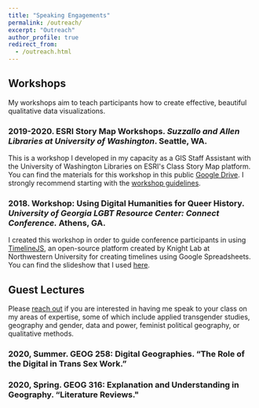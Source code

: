 ```yaml
---
title: "Speaking Engagements"
permalink: /outreach/
excerpt: "Outreach"
author_profile: true
redirect_from:
  - /outreach.html
---
```

## Workshops

My workshops aim to teach participants how to create effective, beautiful qualitative data visualizations.

### 2019-2020. ESRI Story Map Workshops. _Suzzallo and Allen Libraries at University of Washington_. Seattle, WA.

This is a workshop I developed in my capacity as a GIS Staff Assistant with the University of Washington Libraries on ESRI's Class Story Map platform. You can find the materials for this workshop in this public [Google Drive](https://drive.google.com/drive/folders/1hNwNKsgpyiIP4euY7a1XA3AlaFRnyRkM?usp=share_link). I strongly recommend starting with the [workshop guidelines](https://drive.google.com/file/d/1POqECvJPH96FCb7m2D5Vrkb17eIh4Zhg/view?usp=share_link).

### 2018. Workshop: Using Digital Humanities for Queer History. _University of Georgia LGBT Resource Center: Connect Conference._ Athens, GA.

I created this workshop in order to guide conference participants in using [TimelineJS](https://timeline.knightlab.com/), an open-source platform created by Knight Lab at Northwestern University for creating timelines using Google Spreadsheets. You can find the slideshow that I used [here](https://docs.google.com/presentation/d/1hytupxbB8N1uu5zqKR04VsQHHHbgq3kLuJ4BC5_PERk/edit?usp=share_link).

## Guest Lectures

Please [reach out](/contact) if you are interested in having me speak to your class on my areas of expertise, some of which include applied transgender studies, geography and gender, data and power, feminist political geography, or qualitative methods.

### 2020, Summer. GEOG 258: Digital Geographies. “The Role of the Digital in Trans Sex Work.”
### 2020, Spring. GEOG 316: Explanation and Understanding in Geography. “Literature Reviews."
